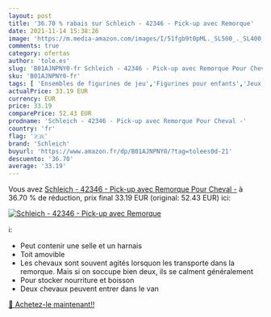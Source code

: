 ```yaml
---
layout: post
title: '36.70 % rabais sur Schleich - 42346 - Pick-up avec Remorque'
date: 2021-11-14 15:38:26
image: 'https://m.media-amazon.com/images/I/51fgb9t0pML._SL500_._SL400_.jpg'
comments: true
category: ofertas
author: 'tole.es'
slug: 'B01AJNPNY0-fr Schleich - 42346 - Pick-up avec Remorque Pour Cheval -'
sku: 'B01AJNPNY0-fr'
tags: [ 'Ensembles de figurines de jeu','Figurines pour enfants','Jeux et Jouets','Jeux et jouets','schleich', ]
actualPrice: 33.19 EUR
currency: EUR
price: 33.19
comparePrice: 52.43 EUR
prodname: 'Schleich - 42346 - Pick-up avec Remorque Pour Cheval -'
country: 'fr'
flag: '🇫🇷'
brand: 'Schleich'
buyurl: 'https://www.amazon.fr/dp/B01AJNPNY0/?tag=tolees0d-21'
descuento: '36.70'
average: '33.19'
---
```


Vous avez [Schleich - 42346 - Pick-up avec Remorque Pour Cheval -](https://www.amazon.fr/dp/B01AJNPNY0/?tag=tolees0d-21)  à  36.70 % de réduction, prix final  33.19 EUR (original: 52.43 EUR) ici:

[![Schleich - 42346 - Pick-up avec Remorque](https://m.media-amazon.com/images/I/51fgb9t0pML._SL500_._SL400_.jpg)](https://www.amazon.fr/dp/B01AJNPNY0/?tag=tolees0d-21)

ℹ️:

- Peut contenir une selle et un harnais
- Toit amovible
- Les chevaux sont souvent agités lorsquon les transporte dans la remorque. Mais si on soccupe bien deux, ils se calment généralement
- Pour stocker nourriture et boisson
- Deux chevaux peuvent entrer dans le van

[🛒 Achetez-le maintenant!!](https://www.amazon.fr/dp/B01AJNPNY0/?tag=tolees0d-21)
